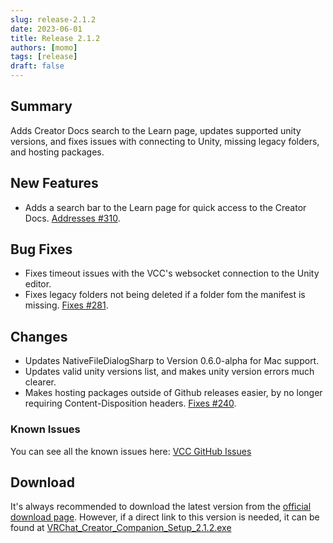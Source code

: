 ```yaml
---
slug: release-2.1.2
date: 2023-06-01
title: Release 2.1.2
authors: [momo]
tags: [release]
draft: false
---
```

## Summary

Adds Creator Docs search to the Learn page, updates supported unity versions, and fixes issues with connecting to Unity, missing legacy folders, and hosting packages.

<!--truncate-->

## New Features
* Adds a search bar to the Learn page for quick access to the Creator Docs. [Addresses #310](https://github.com/vrchat-community/creator-companion/issues/310).

## Bug Fixes
* Fixes timeout issues with the VCC's websocket connection to the Unity editor.
* Fixes legacy folders not being deleted if a folder fom the manifest is missing. [Fixes #281](https://github.com/vrchat-community/creator-companion/issues/281).

## Changes
* Updates NativeFileDialogSharp to Version 0.6.0-alpha for Mac support.
* Updates valid unity versions list, and makes unity version errors much clearer.
* Makes hosting packages outside of Github releases easier, by no longer requiring Content-Disposition headers. [Fixes #240](https://github.com/vrchat-community/creator-companion/issues/240).

### Known Issues
You can see all the known issues here: [VCC GitHub Issues](https://github.com/vrchat-community/creator-companion/labels/vcc-web)

## Download

It's always recommended to download the latest version from the [official download page](https://vrchat.com/home/download).
However, if a direct link to this version is needed, it can be found at [VRChat_Creator_Companion_Setup_2.1.2.exe](https://vrcpm.vrchat.cloud/vcc/Builds/2.1.2/VRChat_CreatorCompanion_Setup_2.1.2.exe)
